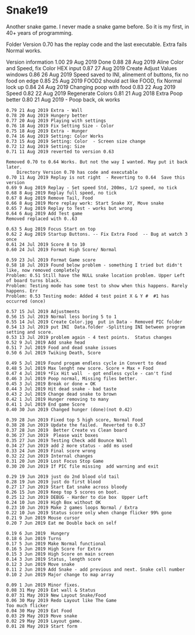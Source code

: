 # Snake19
Another snake game.  I never made a snake game before.  So it is my first, in 40+ years of programming.

Folder Version 0.70 has the replay code and the last executable. Extra fails  Normal works.


Version information
1.00 29 Aug 2019 Done
	0.88 28 Aug 2019 Aline Color and Speed, fix Color HEX input
	0.87 27 Aug 2019 Create Adjust Values windows
	0.86 26 Aug 2019 Speed saved to INI, alinement of buttons, fix no food on edge
	0.85 25 Aug 2019 FOOD2 should act like FOOD, fix Normal lock up
	0.84 24 Aug 2019 Changing poop with food
	0.83 22 Aug 2019 Speed
	0.82 22 Aug 2019 Regenerate Colors
	0.81 21 Aug 2018 Extra  Poop better
	0.80 21 Aug 2019 - Poop back, ok works

	0.79 21 Aug 2019 Extra - Wall
	0.78 20 Aug 2019 Hungery better
	0.77 20 Aug 2019 Playing with settings
	0.76 18 Aug 2019 Fix Setting Size - Color
	0.75 18 Aug 2019 Extra - Hunger
	0.74 16 Aug 2019 Setting: Color Works
	0.73 15 Aug 2019 Setting: Color  - Screen size change
	0.72 12 Aug 2019 Setting: Size
	0.71 11 Aug 2019 reverted to version 0.63

	Removed 0.70 to 0.64 Works. But not the way I wanted. May put it back later.
		Directory Version 0.70 has code and executable
	0.70 11 Aug 2019 Replay is not right  - Reverting to 0.64  Save this version
	0.69 9 Aug 2019 Replay - Set speed Std, 200ms, 1/2 speed, no tick
	0.68 8 Aug 2019 Replay full speed, no tick
	0.67 8 Aug 2019 Remove Tail, Food
	0.66 8 Aug 2019 More replay work: Start Snake XY, Move snake
	0.65 7 Aug 2019 Replay to Test - works but wrong
	0.64 6 Aug 2019 Add Test game
	Removed replaced with 0..63

	0.63 5 Aug 2019 Focus Start on top
	0.62 2 Aug 2019 Startup Buttons. -- Fix Extra Food  -- Bug at watch 3 once
	0.61 24 Jul 2019 Score 8 to 10
	0.60 24 Jul 2019 Format High Score/ Normal

	0.59 23 Jul 2019 Format Game score
	0.58 18 Jul 2019 Found below problem - something I tried but didn't like, now removed completely
	Problem: 0.51 Still have the NULL snake location problem. Upper Left of board turns black.
	Problem: Testing mode has some test to show when this happens. Rarely happens. Err
	Problem: 0.53 Testing mode: Added 4 test point X & Y #  #1 has occurred (once)

	0.57 15 Jul 2019 Adjustments
	0.56 15 Jul 2019 Normal less boring 5 to 1
	0.55 14 Jul 2019 Create Color.jpg  put in Data - Removed PIC folder
	0.54 13 Jul 2019 put INI  Data.folder -Splitting INI between program setting and score.
	0.53 13 Jul 2019 problem again - 4 test points.  Status changes
	0.52 9 Jul 2019 Add snake head
	0.51 7 Jul 2019 Food and dead snake issues
	0.50 6 Jul 2019 Twiking Death, Score

	0.49 5 Jul 2019 Found progam endless cycle in Convert to dead
	0.48 5 Jul 2019 Max lenght new score. Score + Max + Food
	0.47 4 Jul 2019 *Fix Hit wall  - got endless cycle - can't find
	0.46 3 Jul 2019 Poop normal, Missing files better.
	0.45 3 Jul 2019 Break or done = OK
	0.44 3 Jul 2019 Hit dead snake - bad taste
	0.43 2 Jul 2019 Change dead snake to brown
	0.42 1 Jul 2019 Hunger removing to many
	0.41 1 Jul 2019 End game Score
	0.40 30 Jun 2019 Changed hunger (done)(not 0.42)

	0.39 28 Jun 2019 Fixed top 5 high score, Normal Food
	0.38 28 Jun 2019 Update the failed.  Reverted to 0.37
	0.37 28 Jun 2019  Better Create vs Clean board
	0.36 27 Jun 2019  Please wait boxes
	0.35 27 Jun 2019 Testing Check add Bounce Wall
	0.34 27 Jun 2019 add 2 more status - add ms used
	0.33 24 Jun 2019 Final score wrong
	0.32 22 Jun 2019 Internal changes
	0.31 20 Jun 2019 Lost Focus Stop Game
	0.30 20 Jun 2019 If PIC file missing  add warning and exit

	0.29 19 Jun 2019 just do 2nd blood old tail
	0.28 19 Jun 2019 just do first blood
	0.27 17 Jun 2019 Start Eat snake across bloody
	0.26 15 Jun 2019 Keep top 5 scores on boot.
	0.25 12 Jun 2019 DEBUG - Harder to die box  Upper Left
	0.24 10 Jun 2019 High Box without OK
	0.23 10 Jun 2019 Make 2 games loops Normal / Extra
	0.22 10 Jun 2019 Status score only when change flicker 99% gone
	0.21 9 Jun 2019 Mouse cursor
	0.20 7 Jun 2019 Eat me Double back on self

	0.19 6 Jun 2019  Hungery
	0.18 6 Jun 2019 Turns
	0.17 5 Jun 2019 Make Normal functional
	0.16 5 Jun 2019 High Score for Extra
	0.15 3 Jun 2019 High Score on main screen
	0.14 3 Jun 2019 Status, length score
	0.12 3 Jun 2019 Move snake
	0.11 2 Jun 2019 Add Snake - add previous and next. Snake cell number
	0.10 2 Jun 2019 Major change to map array

	0.09 1 Jun 2019 Minor fixes.
	0.08 31 May 2019 Eat wall & Status
	0.07 31 May 2019 New Layout Snake/Food
	0.06 30 May 2019 Redo Layout like The Game
	Too much flicker
	0.04 30 May 2019 Eat Food
	0.03 29 May 2019 Move snake
	0.02 29 May 2019 Layout game.
	0.01 28 May 2019 Start form
